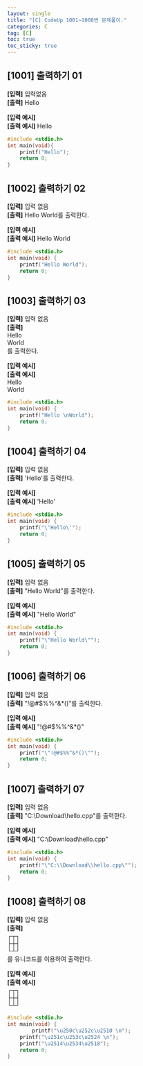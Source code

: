 ```yaml
---
layout: single
title: "[C] CodeUp 1001~1008번 문제풀이."
categories: C
tag: [C]
toc: true
toc_sticky: true
---
```


## [1001] 출력하기 01  
**[입력]** 입력없음  
**[출력]** Hello  


**[입력 예시]**  
**[출력 예시]** Hello  
```c
#include <stdio.h>
int main(void){
    printf("Hello");    
    return 0;
}
```


## [1002] 출력하기 02  
**[입력]** 입력 없음  
**[출력]** Hello World를 출력한다.  


**[입력 예시]**  
**[출력 예시]** Hello World  
```c
#include <stdio.h>
int main(void) {	
	printf("Hello World");
	return 0;
}
```


## [1003] 출력하기 03  
**[입력]** 입력 없음  
**[출력]**  
Hello  
World  
를 출력한다.  


**[입력 예시]**  
**[출력 예시]**  
Hello  
World  
```c
#include <stdio.h>
int main(void) {	
	printf("Hello \nWorld");
	return 0;
}
```


## [1004] 출력하기 04  
**[입력]** 입력 없음  
**[출력]** 'Hello'를 출력한다.  


**[입력 예시]**  
**[출력 예시]** 'Hello'  
```c
#include <stdio.h>
int main(void) {	
	printf("\'Hello\'");
	return 0;
}
```


## [1005] 출력하기 05  
**[입력]** 입력 없음  
**[출력]** "Hello World"를 출력한다.  


**[입력 예시]**  
**[출력 예시]** "Hello World"  
```c
#include <stdio.h>
int main(void) {	
	printf("\"Hello World\"");
	return 0;
}
```


## [1006] 출력하기 06  
**[입력]** 입력 없음  
**[출력]** "!@#$%%^&*()"를 출력한다.  


**[입력 예시]**  
**[출력 예시]** "!@#$%%^&*()"
```c
#include <stdio.h>
int main(void) {	
	printf("\"!@#$%%^&*()\"");
	return 0;
}
```


## [1007] 출력하기 07  
**[입력]** 입력 없음  
**[출력]** "C:\\Download\\hello.cpp"를 출력한다.  


**[입력 예시]**  
**[출력 예시]** "C:\\Download\\hello.cpp"  
```c
#include <stdio.h>
int main(void) {	
	printf("\"C:\\Download\\hello.cpp\"");
	return 0;
}
```


## [1008] 출력하기 08  
**[입력]** 입력 없음  
**[출력]**  
┌┬┐  
├┼┤  
└┴┘  
를 유니코드를 이용하여 출력한다.  


**[입력 예시]**  
**[출력 예시]**  
┌┬┐  
├┼┤  
└┴┘  
```c
#include <stdio.h>
int main(void) {
		printf("\u250c\u252c\u2510 \n");
	printf("\u251c\u253c\u2524 \n");
	printf("\u2514\u2534\u2518");
	return 0;
}
```